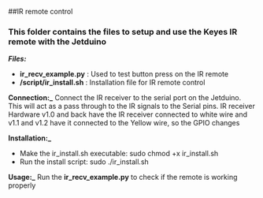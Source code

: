 ##IR remote control

### This folder contains the files to setup and use the Keyes IR remote with the Jetduino

**_Files:_**
- **ir_recv_example.py** : Used to test button press on the IR remote
- **/script/ir_install.sh** : Installation file for IR remote control

**Connection:_**
Connect the IR receiver to the serial port on the Jetduino. This will act as a pass through to the IR signals to the Serial pins. 
IR receiver Hardware v1.0 and back have the IR receiver connected to white wire and v1.1 and v1.2 have it connected to the Yellow wire, so the GPIO changes

**Installation:_**
- Make the ir_install.sh executable: sudo chmod +x ir_install.sh
- Run the install script: sudo ./ir_install.sh

**Usage:_**
Run the **ir_recv_example.py** to check if the remote is working properly